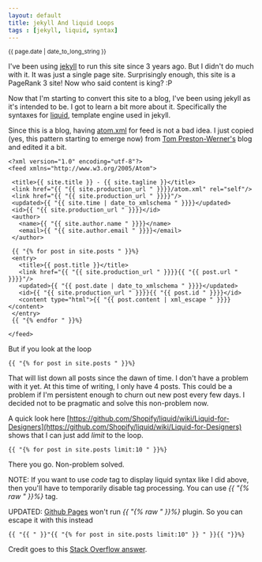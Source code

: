 ```yaml
---
layout: default
title: jekyll And liquid Loops
tags : [jekyll, liquid, syntax]
---
```

<p><small>{{ page.date | date_to_long_string }}</small></p>

I've been using [jekyll](https://github.com/mojombo/jekyll) to run this site since 3 years ago. But I didn't do much with it. It was just a single page site. Surprisingly enough, this site is a PageRank 3 site! Now who said content is king? :P

Now that I'm starting to convert this site to a blog, I've been using jekyll as it's intended to be. I got to learn a bit more about it. Specifically the syntaxes for [liquid](https://github.com/Shopify/liquid), template engine used in jekyll.

Since this is a blog, having [atom.xml](/atom.xml) for feed is not a bad idea. I just copied (yes, this pattern starting to emerge now) from [Tom Preston-Werner's](https://github.com/mojombo/mojombo.github.com/blob/master/atom.xml) blog and edited it a bit.
 
    <?xml version="1.0" encoding="utf-8"?>
    <feed xmlns="http://www.w3.org/2005/Atom">
 
     <title>{{ site.title }} - {{ site.tagline }}</title>
     <link href="{{ "{{ site.production_url " }}}}/atom.xml" rel="self"/>
     <link href="{{ "{{ site.production_url " }}}}"/>
     <updated>{{ "{{ site.time | date_to_xmlschema " }}}}</updated>
     <id>{{ "{{ site.production_url " }}}}</id>
     <author>
       <name>{{ "{{ site.author.name " }}}}</name>
       <email>{{ "{{ site.author.email " }}}}</email>
     </author>

     {{ "{% for post in site.posts " }}%}
     <entry>
       <title>{{ post.title }}</title>
       <link href="{{ "{{ site.production_url " }}}}{{ "{{ post.url " }}}}"/>
       <updated>{{ "{{ post.date | date_to_xmlschema " }}}}</updated>
       <id>{{ "{{ site.production_url " }}}}{{ "{{ post.id " }}}}</id>
       <content type="html">{{ "{{ post.content | xml_escape " }}}}</content>
     </entry>
     {{ "{% endfor " }}%}
 
    </feed>

But if you look at the loop

    {{ "{% for post in site.posts " }}%}

That will list down all posts since the dawn of time. I don't have a problem with it yet. At this time of writing, I only have 4 posts. This could be a problem if I'm persistent enough to churn out new post every few days. I decided not to be pragmatic and solve this non-problem now. 

A quick look here [https://github.com/Shopify/liquid/wiki/Liquid-for-Designers](https://github.com/Shopify/liquid/wiki/Liquid-for-Designers) shows that I can just add *limit* to the loop.
  
    {{ "{% for post in site.posts limit:10 " }}%}

There you go. Non-problem solved.

NOTE: If you want to use *code* tag to display liquid syntax like I did above, then you'll have to temporarily disable tag processing. You can use *{{ "{% raw " }}%}* tag.

UPDATED: [Github Pages](http://pages.github.com/) won't run *{{ "{% raw " }}%}*  plugin. So you can escape it with this instead 

    {{ "{{ " }}"{{ "{% for post in site.posts limit:10" }} " }}{{ "}}%}
    
Credit goes to this [Stack Overflow answer](http://stackoverflow.com/questions/10154690/github-pages-isnt-applying-my-template).